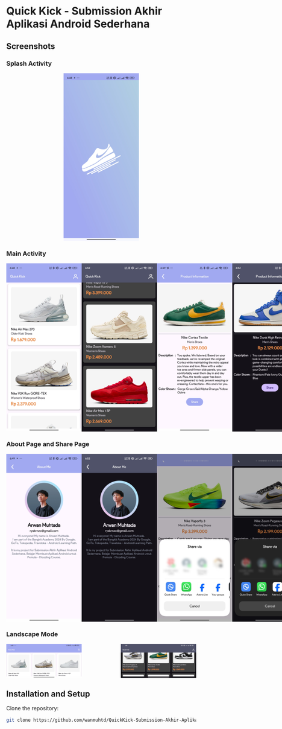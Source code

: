 # Quick Kick - Submission Akhir Aplikasi Android Sederhana

## Screenshots

### Splash Activity
<div style="display: flex; justify-content: center;">
  <img src="screenshots/SplashActivity.jpg" alt="Splash Activity" width="200"/>
</div>

### Main Activity
<div style="display: flex; justify-content: space-between;">
  <img src="screenshots/MainActivity.jpg" alt="Main Activity" width="200"/>
  <img src="screenshots/MainActivity_DarkMode.jpg" alt="Main Activity Dark Mode" width="200"/>
  <img src="screenshots/DetailActivity.jpg" alt="Detail Activity" width="200"/>
  <img src="screenshots/DetailActivity_DarkMode.jpg" alt="Detail Activity Dark Mode" width="200"/>
</div>

### About Page and Share Page
<div style="display: flex; justify-content: space-between;">
  <img src="screenshots/AboutPage.jpg" alt="About Page" width="200"/>
  <img src="screenshots/AboutPage_DarkMode.jpg" alt="About Page Dark Mode" width="200"/>
  <img src="screenshots/Share.jpg" alt="Share Page" width="200"/>
  <img src="screenshots/Share_DarkMode.jpg" alt="Share Page Dark Mode" width="200"/>
</div>

### Landscape Mode
<div style="display: flex; justify-content: space-between;">
  <img src="screenshots/MainActivity_Landscape.jpg" alt="Main Activity Landscape" width="200"/>
  <img src="screenshots/MainActivity_Landscape_DarkMode.jpg" alt="Main Activity Landscape Dark Mode" width="200"/>
</div>

## Installation and Setup

Clone the repository:
   ```bash
   git clone https://github.com/wanmuhtd/QuickKick-Submission-Akhir-Aplikasi-Android-Sederhana.git
